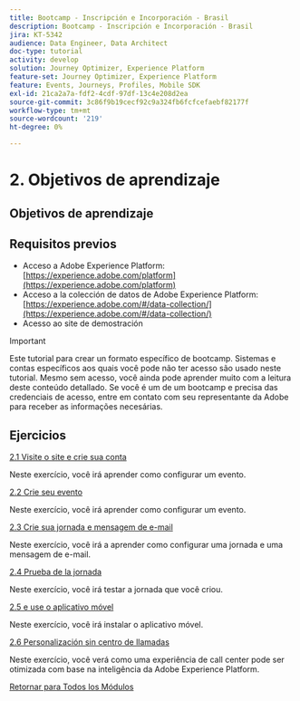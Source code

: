 ```yaml
---
title: Bootcamp - Inscripción e Incorporación - Brasil
description: Bootcamp - Inscripción e Incorporación - Brasil
jira: KT-5342
audience: Data Engineer, Data Architect
doc-type: tutorial
activity: develop
solution: Journey Optimizer, Experience Platform
feature-set: Journey Optimizer, Experience Platform
feature: Events, Journeys, Profiles, Mobile SDK
exl-id: 21ca2a7a-fdf2-4cdf-97df-13c4e208d2ea
source-git-commit: 3c86f9b19cecf92c9a324fb6fcfcefaebf82177f
workflow-type: tm+mt
source-wordcount: '219'
ht-degree: 0%

---
```


# 2. Objetivos de aprendizaje

## Objetivos de aprendizaje

## Requisitos previos

- Acceso a Adobe Experience Platform: [https://experience.adobe.com/platform](https://experience.adobe.com/platform)
- Acceso a la colección de datos de Adobe Experience Platform: [https://experience.adobe.com/#/data-collection/](https://experience.adobe.com/#/data-collection/)
- Acesso ao site de demostración

>[!IMPORTANT]
>
>Este tutorial para crear un formato específico de bootcamp. Sistemas e contas específicos aos quais você pode não ter acesso são usado neste tutorial. Mesmo sem acesso, você ainda pode aprender muito com a leitura deste conteúdo detallado. Se você é um de um bootcamp e precisa das credenciais de acesso, entre em contato com seu representante da Adobe para receber as informações necesárias.

## Ejercicios

[2.1 Visite o site e crie sua conta](./ex1.md)

Neste exercício, você irá aprender como configurar um evento.

[2.2 Crie seu evento](./ex2.md)

Neste exercício, você irá aprender como configurar um evento.

[2.3 Crie sua jornada e mensagem de e-mail](./ex3.md)

Neste exercício, você irá a aprender como configurar uma jornada e uma mensagem de e-mail.

[2.4 Prueba de la jornada](./ex4.md)

Neste exercício, você irá testar a jornada que você criou.

[2.5 e use o aplicativo móvel](./ex5.md)

Neste exercício, você irá instalar o aplicativo móvel.

[2.6 Personalización sin centro de llamadas](./ex6.md)

Neste exercício, você verá como uma experiência de call center pode ser otimizada com base na inteligência da Adobe Experience Platform.

[Retornar para Todos los Módulos](../../overview.md)
